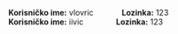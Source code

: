 **Korisničko ime:** vlovric&nbsp;&nbsp;&nbsp;&nbsp;&nbsp;&nbsp;&nbsp;&nbsp;&nbsp;&nbsp;&nbsp;&nbsp; **Lozinka:** 123 <br>
**Korisničko ime:** iivic &nbsp;&nbsp;&nbsp;&nbsp;&nbsp;&nbsp;&nbsp;&nbsp;&nbsp;&nbsp;&nbsp;&nbsp;&nbsp;&nbsp;**Lozinka:** 123
